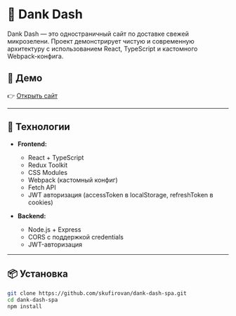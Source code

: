# 🌿 Dank Dash

Dank Dash — это одностраничный сайт по доставке свежей микрозелени. Проект демонстрирует чистую и современную архитектуру с использованием React, TypeScript и кастомного Webpack-конфига.

## 🔗 Демо

👉 [Открыть сайт](https://dank-dash-spa-khaspalaevs-projects.vercel.app/)

---

## 🚀 Технологии

- **Frontend:**

  - React + TypeScript
  - Redux Toolkit
  - CSS Modules
  - Webpack (кастомный конфиг)
  - Fetch API
  - JWT авторизация (accessToken в localStorage, refreshToken в cookies)

- **Backend:**
  - Node.js + Express
  - CORS с поддержкой credentials
  - JWT-авторизация

---

## 📦 Установка

```bash
git clone https://github.com/skufirovan/dank-dash-spa.git
cd dank-dash-spa
npm install
```
